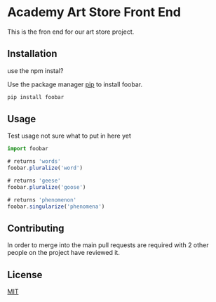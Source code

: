 # Academy Art Store Front End

This is the fron end for our art store project.

## Installation

use the npm instal? 

Use the package manager [pip](https://pip.pypa.io/en/stable/) to install foobar.

```bash
pip install foobar
```

## Usage

Test usage not sure what to put in here yet

```javascript
import foobar

# returns 'words'
foobar.pluralize('word')

# returns 'geese'
foobar.pluralize('goose')

# returns 'phenomenon'
foobar.singularize('phenomena')
```

## Contributing
In order to merge into the main pull requests are required with 2 other people on the project have reviewed it.

## License
[MIT](https://choosealicense.com/licenses/mit/)

